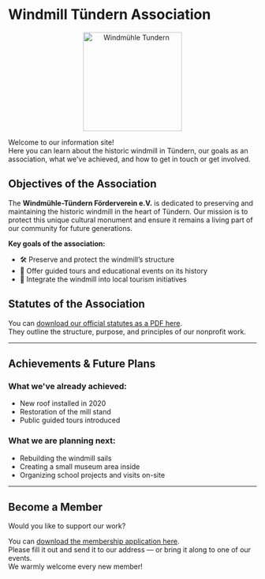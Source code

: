# Windmill Tündern Association

<p align="center">
  <img src="/imgs/logo.jpg" alt="Windmühle Tundern" width="200" />
</p>

Welcome to our information site!  
Here you can learn about the historic windmill in Tündern, our goals as an association, what we've achieved, and how to get in touch or get involved.

## Objectives of the Association

The **Windmühle-Tündern Förderverein e.V.** is dedicated to preserving and maintaining the historic windmill in the heart of Tündern. Our mission is to protect this unique cultural monument and ensure it remains a living part of our community for future generations.

**Key goals of the association:**

- 🛠️ Preserve and protect the windmill’s structure
- 📖 Offer guided tours and educational events on its history
- 🧭 Integrate the windmill into local tourism initiatives

## Statutes of the Association

You can [download our official statutes as a PDF here](../satzung.pdf).  
They outline the structure, purpose, and principles of our nonprofit work.

---

## Achievements & Future Plans

### What we've already achieved:
- New roof installed in 2020
- Restoration of the mill stand
- Public guided tours introduced

### What we are planning next:
- Rebuilding the windmill sails
- Creating a small museum area inside
- Organizing school projects and visits on-site

---

## Become a Member

Would you like to support our work?

You can [download the membership application here](../beitritt.pdf).  
Please fill it out and send it to our address — or bring it along to one of our events.  
We warmly welcome every new member!
